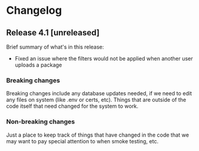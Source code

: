 # Changelog

## Release 4.1 [unreleased]
Brief summary of what's in this release:
- Fixed an issue where the filters would not be applied when another user uploads a package

### Breaking changes

Breaking changes include any database updates needed, if we need to edit any files on system (like .env or certs, etc). Things that are outside of the code itself that need changed for the system to work.


### Non-breaking changes

Just a place to keep track of things that have changed in the code that we may want to pay special attention to when smoke testing, etc.
